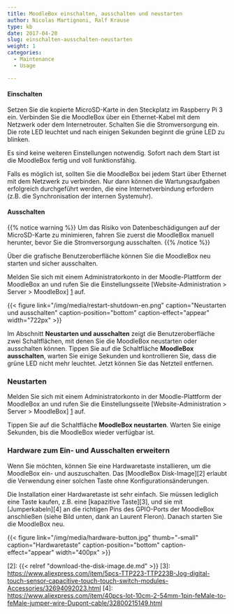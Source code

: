 ```yaml
---
title: MoodleBox einschalten, ausschalten und neustarten
author: Nicolas Martignoni, Ralf Krause
type: kb
date: 2017-04-20
slug: einschalten-ausschalten-neustarten
weight: 1
categories:
  - Maintenance
  - Usage

---
```

#### Einschalten

Setzen Sie die kopierte MicroSD-Karte in den Steckplatz im Raspberry Pi 3 ein. Verbinden Sie die MoodleBox über ein Ethernet-Kabel mit dem Netzwerk oder dem Internetrouter. Schalten Sie die Stromversorgung ein. Die rote LED leuchtet und nach einigen Sekunden beginnt die grüne LED zu blinken.

Es sind keine weiteren Einstellungen notwendig. Sofort nach dem Start ist die MoodleBox fertig und voll funktionsfähig.

Falls es möglich ist, sollten Sie die MoodleBox bei jedem Start über Ethernet mit dem Netzwerk zu verbinden. Nur dann können die Wartungsaufgaben erfolgreich durchgeführt werden, die eine Internetverbindung erfordern (z.B. die Synchronisation der internen Systemuhr).

#### Ausschalten

{{% notice warning %}}
Um das Risiko von Datenbeschädigungen auf der MicroSD-Karte zu minimieren, fahren Sie zuerst die MoodleBox manuell herunter, bevor Sie die Stromversorgung ausschalten.
{{% /notice %}}

Über die grafische Benutzeroberfläche können Sie die MoodleBox neu starten und sicher ausschalten.

Melden Sie sich mit einem Administratorkonto in der Moodle-Plattform der MoodleBox an und rufen Sie die Einstellungsseite [Website-Administration > Server > MoodleBox] [1] auf.

{{< figure link="/img/media/restart-shutdown-en.png" caption="Neustarten und ausschalten" caption-position="bottom" caption-effect="appear" width="722px" >}}

Im Abschnitt __Neustarten und ausschalten__ zeigt die Benutzeroberfläche zwei Schaltflächen, mit denen Sie die MoodleBox neustarten oder ausschalten können. Tippen Sie auf die Schaltfläche __MoodleBox ausschalten__, warten Sie einige Sekunden und kontrollieren Sie, dass die grüne LED nicht mehr leuchtet. Jetzt können Sie das Netzteil entfernen.

### Neustarten

Melden Sie sich mit einem Administratorkonto in der Moodle-Plattform der MoodleBox an und rufen Sie die Einstellungsseite [Website-Administration > Server > MoodleBox] [1] auf.

Tippen Sie auf die Schaltfläche __MoodleBox neustarten__. Warten Sie einige Sekunden, bis die MoodleBox wieder verfügbar ist.

### Hardware zum Ein- und Ausschalten erweitern

Wenn Sie möchten, können Sie eine Hardwaretaste installieren, um die MoodleBox ein- und auszuschalten. Das [MoodleBox Disk-Image][2] erlaubt die Verwendung einer solchen Taste ohne Konfigurationsänderungen.

Die Installation einer Hardwaretaste ist sehr einfach. Sie müssen lediglich eine Taste kaufen, z.B. eine [kapazitive Taste][3], und sie mit [Jumperkabeln][4] an die richtigen Pins des GPIO-Ports der MoodleBox anschließen (siehe Bild unten, dank an Laurent Fleron). Danach starten Sie die MoodleBox neu.

{{< figure link="/img/media/hardware-button.jpg" thumb="-small" caption="Hardwaretaste" caption-position="bottom" caption-effect="appear" width="400px" >}}

 [1]: http://moodlebox.home/admin/tool/moodlebox/index.php
 [2]: {{< relref "download-the-disk-image.de.md" >}}
 [3]: https://www.aliexpress.com/item/5pcs-TTP223-TTP223B-Jog-digital-touch-sensor-capacitive-touch-touch-switch-modules-Accessories/32694092023.html
 [4]: https://www.aliexpress.com/item/40pcs-lot-10cm-2-54mm-1pin-feMale-to-feMale-jumper-wire-Dupont-cable/32800215149.html
